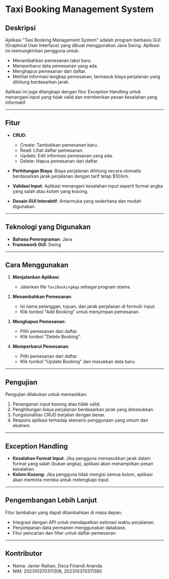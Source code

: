 # Taxi Booking Management System

## Deskripsi
Aplikasi "Taxi Booking Management System" adalah program berbasis GUI (Graphical User Interface) yang dibuat menggunakan Java Swing. Aplikasi ini memungkinkan pengguna untuk:

- Menambahkan pemesanan taksi baru.
- Memperbarui data pemesanan yang ada.
- Menghapus pemesanan dari daftar.
- Melihat informasi lengkap pemesanan, termasuk biaya perjalanan yang dihitung berdasarkan jarak.

Aplikasi ini juga dilengkapi dengan fitur Exception Handling untuk menangani input yang tidak valid dan memberikan pesan kesalahan yang informatif.

---

## Fitur
- **CRUD**:
  - Create: Tambahkan pemesanan baru.
  - Read: Lihat daftar pemesanan.
  - Update: Edit informasi pemesanan yang ada.
  - Delete: Hapus pemesanan dari daftar.

- **Perhitungan Biaya**:
  Biaya perjalanan dihitung secara otomatis berdasarkan jarak perjalanan dengan tarif tetap $10/km.

- **Validasi Input**:
  Aplikasi menangani kesalahan input seperti format angka yang salah atau kolom yang kosong.

- **Desain GUI Interaktif**:
  Antarmuka yang sederhana dan mudah digunakan.

---

## Teknologi yang Digunakan
- **Bahasa Pemrograman**: Java
- **Framework GUI**: Swing

---

## Cara Menggunakan

1. **Menjalankan Aplikasi**:
   - Jalankan file `TaxiBookingApp` sebagai program utama.

2. **Menambahkan Pemesanan**:
   - Isi nama pelanggan, tujuan, dan jarak perjalanan di formulir input.
   - Klik tombol "Add Booking" untuk menyimpan pemesanan.

3. **Menghapus Pemesanan**:
   - Pilih pemesanan dari daftar.
   - Klik tombol "Delete Booking".

4. **Memperbarui Pemesanan**:
   - Pilih pemesanan dari daftar.
   - Klik tombol "Update Booking" dan masukkan data baru.

---

## Pengujian
Pengujian dilakukan untuk memastikan:
1. Penanganan input kosong atau tidak valid.
2. Penghitungan biaya perjalanan berdasarkan jarak yang dimasukkan.
3. Fungsionalitas CRUD berjalan dengan benar.
4. Respons aplikasi terhadap skenario penggunaan yang umum dan ekstrem.

---

## Exception Handling
- **Kesalahan Format Input**: Jika pengguna memasukkan jarak dalam format yang salah (bukan angka), aplikasi akan menampilkan pesan kesalahan.
- **Kolom Kosong**: Jika pengguna tidak mengisi semua kolom, aplikasi akan meminta mereka untuk melengkapi input.

---

## Pengembangan Lebih Lanjut
Fitur tambahan yang dapat ditambahkan di masa depan:
- Integrasi dengan API untuk mendapatkan estimasi waktu perjalanan.
- Penyimpanan data permanen menggunakan database.
- Fitur pencarian dan filter untuk daftar pemesanan.

---

## Kontributor
- Nama: Javier Raihan, Deca Finandi Ananda
- NIM: 202310370311308, 202310370311380

